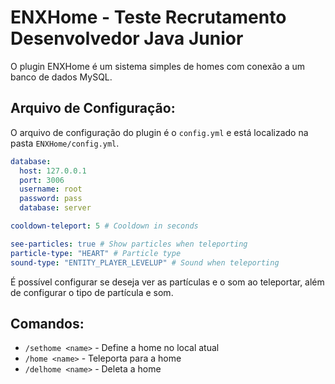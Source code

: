 # ENXHome - Teste Recrutamento Desenvolvedor Java Junior

O plugin ENXHome é um sistema simples de homes com conexão a um banco de dados MySQL.

## Arquivo de Configuração:
O arquivo de configuração do plugin é o `config.yml` e está localizado na pasta `ENXHome/config.yml`.
```yaml
database:
  host: 127.0.0.1
  port: 3006
  username: root
  password: pass
  database: server

cooldown-teleport: 5 # Cooldown in seconds

see-particles: true # Show particles when teleporting
particle-type: "HEART" # Particle type
sound-type: "ENTITY_PLAYER_LEVELUP" # Sound when teleporting
```
É possível configurar se deseja ver as partículas e o som ao teleportar, além de configurar o tipo de partícula e som.

## Comandos:
- `/sethome <name>` - Define a home no local atual
- `/home <name>` - Teleporta para a home
- `/delhome <name>` - Deleta a home

